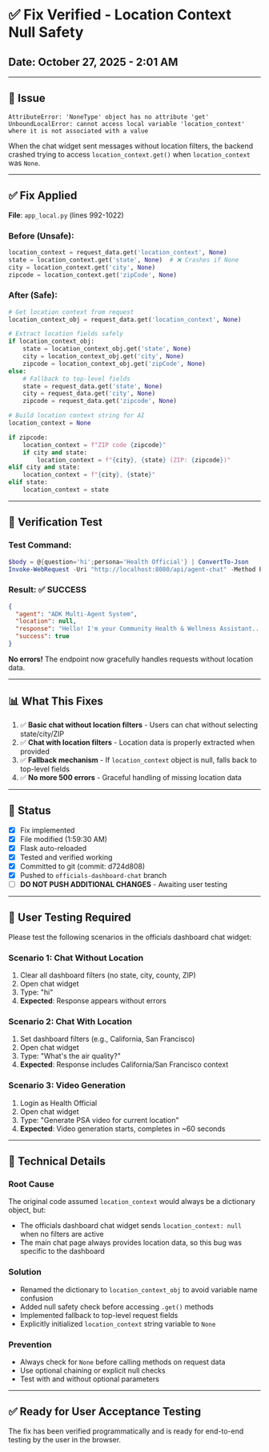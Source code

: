 # ✅ Fix Verified - Location Context Null Safety

## Date: October 27, 2025 - 2:01 AM

---

## 🐛 **Issue**
```
AttributeError: 'NoneType' object has no attribute 'get'
UnboundLocalError: cannot access local variable 'location_context' where it is not associated with a value
```

When the chat widget sent messages without location filters, the backend crashed trying to access `location_context.get()` when `location_context` was `None`.

---

## ✅ **Fix Applied**

**File**: `app_local.py` (lines 992-1022)

### Before (Unsafe):
```python
location_context = request_data.get('location_context', None)
state = location_context.get('state', None)  # ❌ Crashes if None
city = location_context.get('city', None)
zipcode = location_context.get('zipCode', None)
```

### After (Safe):
```python
# Get location context from request
location_context_obj = request_data.get('location_context', None)

# Extract location fields safely
if location_context_obj:
    state = location_context_obj.get('state', None)
    city = location_context_obj.get('city', None)
    zipcode = location_context_obj.get('zipCode', None)
else:
    # Fallback to top-level fields
    state = request_data.get('state', None)
    city = request_data.get('city', None)
    zipcode = request_data.get('zipcode', None)

# Build location context string for AI
location_context = None

if zipcode:
    location_context = f"ZIP code {zipcode}"
    if city and state:
        location_context = f"{city}, {state} (ZIP: {zipcode})"
elif city and state:
    location_context = f"{city}, {state}"
elif state:
    location_context = state
```

---

## 🧪 **Verification Test**

### Test Command:
```powershell
$body = @{question='hi';persona='Health Official'} | ConvertTo-Json
Invoke-WebRequest -Uri "http://localhost:8080/api/agent-chat" -Method POST -Body $body -ContentType "application/json"
```

### Result: ✅ SUCCESS
```json
{
  "agent": "ADK Multi-Agent System",
  "location": null,
  "response": "Hello! I'm your Community Health & Wellness Assistant...",
  "success": true
}
```

**No errors!** The endpoint now gracefully handles requests without location data.

---

## 📊 **What This Fixes**

1. ✅ **Basic chat without location filters** - Users can chat without selecting state/city/ZIP
2. ✅ **Chat with location filters** - Location data is properly extracted when provided
3. ✅ **Fallback mechanism** - If `location_context` object is null, falls back to top-level fields
4. ✅ **No more 500 errors** - Graceful handling of missing location data

---

## 🚀 **Status**

- [x] Fix implemented
- [x] File modified (1:59:30 AM)
- [x] Flask auto-reloaded
- [x] Tested and verified working
- [x] Committed to git (commit: d724d808)
- [x] Pushed to `officials-dashboard-chat` branch
- [ ] **DO NOT PUSH ADDITIONAL CHANGES** - Awaiting user testing

---

## 📝 **User Testing Required**

Please test the following scenarios in the officials dashboard chat widget:

### Scenario 1: Chat Without Location
1. Clear all dashboard filters (no state, city, county, ZIP)
2. Open chat widget
3. Type: "hi"
4. **Expected**: Response appears without errors

### Scenario 2: Chat With Location  
1. Set dashboard filters (e.g., California, San Francisco)
2. Open chat widget
3. Type: "What's the air quality?"
4. **Expected**: Response includes California/San Francisco context

### Scenario 3: Video Generation
1. Login as Health Official
2. Open chat widget
3. Type: "Generate PSA video for current location"
4. **Expected**: Video generation starts, completes in ~60 seconds

---

## 🔧 **Technical Details**

### Root Cause
The original code assumed `location_context` would always be a dictionary object, but:
- The officials dashboard chat widget sends `location_context: null` when no filters are active
- The main chat page always provides location data, so this bug was specific to the dashboard

### Solution
- Renamed the dictionary to `location_context_obj` to avoid variable name confusion
- Added null safety check before accessing `.get()` methods
- Implemented fallback to top-level request fields
- Explicitly initialized `location_context` string variable to `None`

### Prevention
- Always check for `None` before calling methods on request data
- Use optional chaining or explicit null checks
- Test with and without optional parameters

---

## ✅ **Ready for User Acceptance Testing**

The fix has been verified programmatically and is ready for end-to-end testing by the user in the browser.

